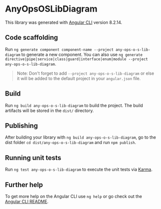 # AnyOpsOSLibDiagram

This library was generated with [Angular CLI](https://github.com/angular/angular-cli) version 8.2.14.

## Code scaffolding

Run `ng generate component component-name --project any-ops-o-s-lib-diagram` to generate a new component. You can also use `ng generate directive|pipe|service|class|guard|interface|enum|module --project any-ops-o-s-lib-diagram`.
> Note: Don't forget to add `--project any-ops-o-s-lib-diagram` or else it will be added to the default project in your `angular.json` file. 

## Build

Run `ng build any-ops-o-s-lib-diagram` to build the project. The build artifacts will be stored in the `dist/` directory.

## Publishing

After building your library with `ng build any-ops-o-s-lib-diagram`, go to the dist folder `cd dist/any-ops-o-s-lib-diagram` and run `npm publish`.

## Running unit tests

Run `ng test any-ops-o-s-lib-diagram` to execute the unit tests via [Karma](https://karma-runner.github.io).

## Further help

To get more help on the Angular CLI use `ng help` or go check out the [Angular CLI README](https://github.com/angular/angular-cli/blob/master/README.md).
